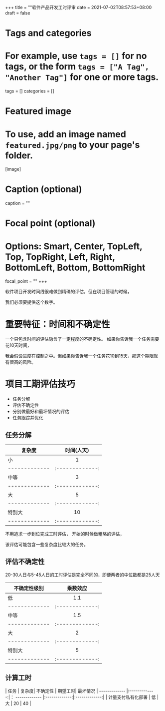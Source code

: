 +++
title = ""软件产品开发工时评审
date = 2021-07-02T08:57:53+08:00
draft = false

# Tags and categories
# For example, use `tags = []` for no tags, or the form `tags = ["A Tag", "Another Tag"]` for one or more tags.
tags = []
categories = []

# Featured image
# To use, add an image named `featured.jpg/png` to your page's folder. 
[image]
  # Caption (optional)
  caption = ""

  # Focal point (optional)
  # Options: Smart, Center, TopLeft, Top, TopRight, Left, Right, BottomLeft, Bottom, BottomRight
  focal_point = ""
+++


软件项目开发时间线很难做到精确的评估，但在项目管理的时候，

我们必须要提供这个数字。

# 重要特征：时间和不确定性

一个只包含时间的评估隐含了一定程度的不确定性。 如果你告诉我一个任务需要花10天时间，

我会假设进度在控制之中。但如果你告诉我一个任务花10到15天，那这个期限就有很高的风险。

# 项目工期评估技巧

- 任务分解
- 评估不确定性
- 分别做最好和最坏情况的评估
- 任务跟踪并优化

## 任务分解

|复杂度         |          时间(人天)|
| ------------- |:-------------:|
|  小          |         1  | 
| ------------- |:-------------:|
|   中等     |	3   |
| ------------- |:-------------:|
|    大    	|      5    |
| ------------- |:-------------:|
| 特别大  |	10 |
| ------------- |:-------------:|


不用追求一步到位完成工时评估， 开始的时候做粗略的评估，

该评估可能包含一些复杂度比较大的任务。

## 评估不确定性

20-30人日与5-45人日的工时评估是完全不同的，即便两者的中位数都是25人天

| 不确定性级别         |          乘数效应|
| ------------- |:-------------:|
|  低          |         1.1  | 
| ------------- |:-------------:|
|   中等     |	1.5   |
| ------------- |:-------------:|
|    大    	|      2    |
| ------------- |:-------------:|
| 特别大  |	5 |
| ------------- |:-------------:|


## 计算工时

| 任务         |          复杂度|   不确定性         |          期望工时|   最坏情况
| ------------- |:-------------:|： ------------- |:-------------:|:-------------:|
|  计量支付私有化部署  |         低  |   大     |          20  |       40  |